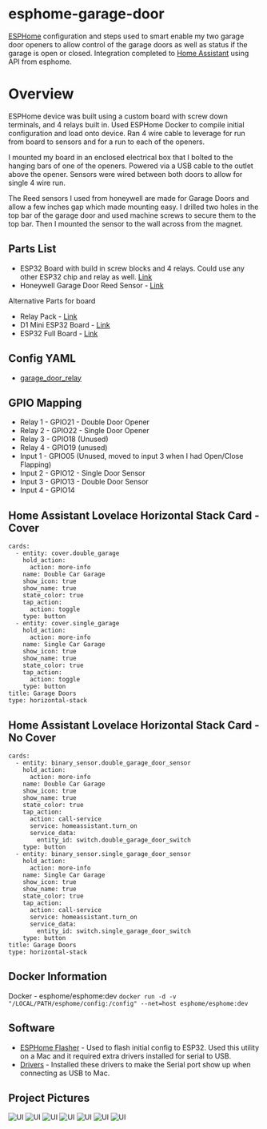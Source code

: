 # esphome-garage-door
[ESPHome](https://esphome.io) configuration and steps used to smart enable my two garage door openers to allow control of the garage doors as well as status if the garage is open or closed.  Integration completed to [Home Assistant](https://home-assistant.io) using API from esphome.  

# Overview
ESPHome device was built using a custom board with screw down terminals, and 4 relays built in.  Used ESPHome Docker to compile initial configuration and load onto device.  Ran 4 wire cable to leverage for run from board to sensors and for a run to each of the openers.  

I mounted my board in an enclosed electrical box that I bolted to the hanging bars of one of the openers.  Powered via a USB cable to the outlet above the opener.  Sensors were wired between both doors to allow for single 4 wire run.

The Reed sensors I used from honeywell are made for Garage Doors and allow a few inches gap which made mounting easy.  I drilled two holes in the top bar of the garage door and used machine screws to secure them to the top bar.  Then I mounted the sensor to the wall across from the magnet.


## Parts List
- ESP32 Board with build in screw blocks and 4 relays.  Could use any other ESP32 chip and relay as well. [Link](https://www.amazon.com/Development-Project-Automation-Bluetooth-Terminals/dp/B07SDRW2XS/)
- Honeywell Garage Door Reed Sensor - [Link](https://www.amazon.com/gp/product/B00YQDB8FS)

Alternative Parts for board
- Relay Pack - [Link](https://www.amazon.com/gp/product/B01NACU547)
- D1 Mini ESP32 Board - [Link](https://www.amazon.com/IZOKEE-NodeMcu-Internet-Development-Compatible/dp/B076F52NQD)
- ESP32 Full Board - [Link](https://www.amazon.com/gp/product/B0718T232Z)

## Config YAML
- [garage_door_relay](https://github.com/mcaminiti/esphome-garage-door/blob/master/garage_door_relay/garage_door_relay.yaml)

## GPIO Mapping
- Relay 1 - GPIO21 - Double Door Opener
- Relay 2 - GPIO22 - Single Door Opener
- Relay 3 - GPIO18 (Unused)
- Relay 4 - GPIO19 (unused)
- Input 1 - GPIO05 (Unused, moved to input 3 when I had Open/Close Flapping)
- Input 2 - GPIO12 - Single Door Sensor
- Input 3 - GPIO13 - Double Door Sensor
- Input 4 - GPIO14

## Home Assistant Lovelace Horizontal Stack Card - Cover
```
cards:
  - entity: cover.double_garage
    hold_action:
      action: more-info
    name: Double Car Garage
    show_icon: true
    show_name: true
    state_color: true
    tap_action:
      action: toggle
    type: button
  - entity: cover.single_garage
    hold_action:
      action: more-info
    name: Single Car Garage
    show_icon: true
    show_name: true
    state_color: true
    tap_action:
      action: toggle
    type: button
title: Garage Doors
type: horizontal-stack

```

## Home Assistant Lovelace Horizontal Stack Card - No Cover
```
cards:
  - entity: binary_sensor.double_garage_door_sensor
    hold_action:
      action: more-info
    name: Double Car Garage
    show_icon: true
    show_name: true
    state_color: true
    tap_action:
      action: call-service
      service: homeassistant.turn_on
      service_data:
        entity_id: switch.double_garage_door_switch
    type: button
  - entity: binary_sensor.single_garage_door_sensor
    hold_action:
      action: more-info
    name: Single Car Garage
    show_icon: true
    show_name: true
    state_color: true
    tap_action:
      action: call-service
      service: homeassistant.turn_on
      service_data:
        entity_id: switch.single_garage_door_switch
    type: button
title: Garage Doors
type: horizontal-stack
```

## Docker Information
Docker - esphome/esphome:dev
```docker run -d -v "/LOCAL/PATH/esphome/config:/config" --net=host esphome/esphome:dev```

## Software
- [ESPHome Flasher](https://github.com/esphome/esphome-flasher/releases) - Used to flash initial config to ESP32.  Used this utility on a Mac and it required extra drivers installed for serial to USB.
- [Drivers](https://www.silabs.com/products/development-tools/software/usb-to-uart-bridge-vcp-drivers) - Installed these drivers to make the Serial port show up when connecting as USB to Mac.

## Project Pictures
![UI](images/garage-1.jpeg?raw=true "Door Sensor")
![UI](images/garage-2.jpeg?raw=true "ESP Board")
![UI](images/garage-3.jpeg?raw=true "Installed")
![UI](images/garage-4.jpeg?raw=true "Installed Reed")
![UI](images/garage-5.jpeg?raw=true "Installed Reed 2")
![UI](images/ha-1.png?raw=true "Home-Assistant")
![UI](images/ha-2.png?raw=true "Home-Assistant Buttons")
